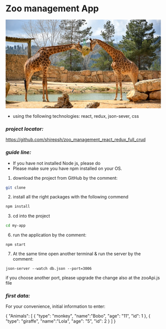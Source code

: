 # Zoo management App

![Logo](src/zoo.png)

- using the following technologies: react, redux, json-sever, css

### ***project locator:***
https://github.com/shirepsh/zoo_management_react_redux_full_crud

 
### ***guide line:***
- If you have not installed Node js, please do
- Please make sure you have npm installed on your OS.


1. download the project from GitHub by the comment:
```bash
git clone
```
2. install all the right packages with the following commend
```bash
npm install 
``` 
3. cd into the project
```bash
cd my-app
```
6. run the application by the comment:
```
npm start
```
7. At the same time open another terminal & run the server by the comment:
```
json-server --watch db.json --port=3006
```

if you choose another port, please upgrade the change also at the zooApi.js file 


### ***first data:***
For your convenience, initial information to enter:

{
  "Animals": [
    {
      "type": "monkey",
      "name":"Bobo",
      "age": "11",
      "id": 1
    },
    {
      "type": "giraffe",
      "name":"Lola",
      "age": "5",
      "id": 2
    }
  ]
}














